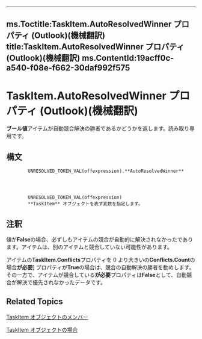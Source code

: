 

---
ms.Toctitle:TaskItem.AutoResolvedWinner プロパティ (Outlook)(機械翻訳)
title:TaskItem.AutoResolvedWinner プロパティ (Outlook)(機械翻訳)
ms.ContentId:19acff0c-a540-f08e-f662-30daf992f575
---
# TaskItem.AutoResolvedWinner プロパティ (Outlook)(機械翻訳)




**ブール値**アイテムが自動競合解決の勝者であるかどうかを返します。読み取り専用です。

## 構文

            UNRESOLVED_TOKEN_VAL(offexpression).**AutoResolvedWinner**




            UNRESOLVED_TOKEN_VAL(offexpression)
            **TaskItem** オブジェクトを表す変数を指定します。



## 注釈
値が**False**の場合、必ずしもアイテムの競合が自動的に解決されなかったであります。アイテムは、別のアイテムと競合していない可能性があります。



アイテムの**TaskItem.Conflicts**プロパティを 0 より大きいの**Conflicts.Count**の場合**が必要**] プロパティが**True**の場合は、競合の自動解決の勝者を勧めします。その一方で、アイテムが競合している**が必要**プロパティは**False**として、自動競合が解決で優先されなかったデータです。



## Related Topics

[TaskItem オブジェクトのメンバー](97234a76-2fc5-bbe4-2e14-25ae18694fc9.md)

[TaskItem オブジェクトの場合](5df8cfa5-5460-a5a1-a130-ba5bca1a0091.md)




